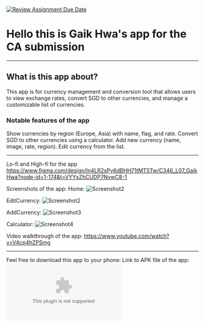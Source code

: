 [![Review Assignment Due Date](https://classroom.github.com/assets/deadline-readme-button-22041afd0340ce965d47ae6ef1cefeee28c7c493a6346c4f15d667ab976d596c.svg)](https://classroom.github.com/a/pKaCH46a)
# Hello this is Gaik Hwa's app for the CA submission
 
-----------

## What is this app about?
This app is for currency management and conversion tool that allows users to view exchange rates, 
convert SGD to other currencies, and manage a customizable list of currencies.

### Notable features of the app
Show currencies by region (Europe, Asia) with name, flag, and rate.
Convert SGD to other currencies using a calculator.
Add new currency (name, image, rate, region).
Edit currency from the list.

 
-----------
Lo-fi and High-fi for the app
https://www.figma.com/design/In4LR2sPy6dBHH71tMT5Tw/C346_L07_GaikHwa?node-id=1-174&t=VYYxZhCUDP7NvwC8-1

Screenshots of the app:
Home:
![Screenshot2](./AppImage/Home.jpg)

EditCurrency: 
![Screenshot2](./AppImage/EditCurrency.jpg)

AddCurrency:
![Screenshot3](./AppImage/AddCurrency.jpg)

Calculator:
![Screenshot4](./AppImage/Calculator.jpg)

Video walkthrough of the app:
https://www.youtube.com/watch?v=V4cp4hZPSmg 

 
------------

Feel free to download this app to your phone:
Link to APK file of the app: ![Download APK](./AppImage/CurrencyCalculator.apk)



